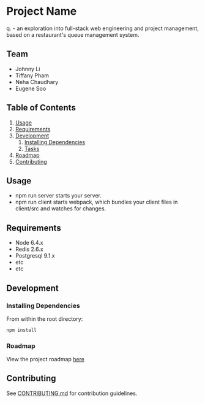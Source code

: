 # Project Name

q. - an exploration into full-stack web engineering and project management, based on a restaurant's queue management system.

## Team

  - Johnny Li
  - Tiffany Pham
  - Neha Chaudhary
  - Eugene Soo

## Table of Contents

1. [Usage](#Usage)
1. [Requirements](#requirements)
1. [Development](#development)
    1. [Installing Dependencies](#installing-dependencies)
    1. [Tasks](#tasks)
1. [Roadmap](#roadmap)
1. [Contributing](#contributing)

## Usage

- npm run server starts your server.
- npm run client starts webpack, which bundles your client files in client/src and watches for changes.

## Requirements

- Node 6.4.x
- Redis 2.6.x
- Postgresql 9.1.x
- etc
- etc

## Development

### Installing Dependencies

From within the root directory:

```sh
npm install
```

### Roadmap

View the project roadmap [here](LINK_TO_DOC)


## Contributing

See [CONTRIBUTING.md](CONTRIBUTING.md) for contribution guidelines.
